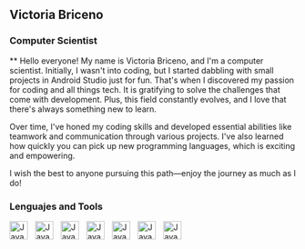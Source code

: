 ## Victoria Briceno

### Computer Scientist

** Hello everyone! My name is Victoria Briceno, and I'm a computer scientist. Initially, I wasn't into coding, but I started dabbling with small projects in Android Studio just for fun. That's when I discovered my passion for coding and all things tech. It is gratifying to solve the challenges that come with development. Plus, this field constantly evolves, and I love that there's always something new to learn.

Over time, I've honed my coding skills and developed essential abilities like teamwork and communication through various projects. I've also learned how quickly you can pick up new programming languages, which is exciting and empowering.

I wish the best to anyone pursuing this path—enjoy the journey as much as I do! 


### Lenguajes and Tools
<img align="left" alt="Java" width="32px" style="padding-right:10px;" src="https://cdn.jsdelivr.net/gh/devicons/devicon@latest/icons/cplusplus/cplusplus-original.svg" alt="C++" title="C++" />
<img align="left" alt="Java" width="32px" style="padding-right:10px;" src="https://cdn.jsdelivr.net/gh/devicons/devicon@latest/icons/csharp/csharp-original.svg" alt="C#" title="C#" />
<img align="left" alt="Java" width="32px" style="padding-right:10px;" src="https://cdn.jsdelivr.net/gh/devicons/devicon/icons/java/java-original.svg" alt="Java" title="Java"/>
<img align="left" alt="Java" width="32px" style="padding-right:10px;" src="https://cdn.jsdelivr.net/gh/devicons/devicon@latest/icons/python/python-original.svg" alt="Python" title="Python"/>
<img align="left" alt="Java" width="32px" style="padding-right:10px;" src="https://cdn.jsdelivr.net/gh/devicons/devicon@latest/icons/mysql/mysql-original.svg" alt="MySQL" title="MySQL"/>
<img align="left" alt="Java" width="32px" style="padding-right:10px;" src="https://cdn.jsdelivr.net/gh/devicons/devicon@latest/icons/nodejs/nodejs-original.svg" alt="Node.js" title="Node.js"/>
<img align="left" alt="Java" width="32px" style="padding-right:10px;" src="https://cdn.jsdelivr.net/gh/devicons/devicon@latest/icons/matlab/matlab-original.svg" alt="Matlab" title="Matlab"/>
